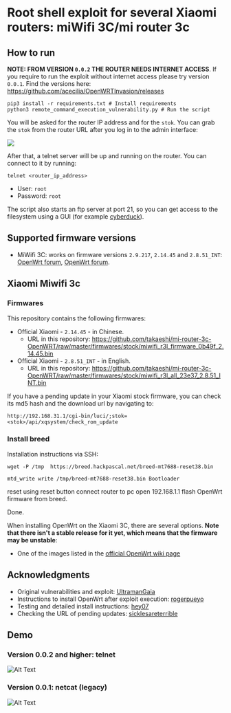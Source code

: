 # Root shell exploit for several Xiaomi routers: miWifi 3C/mi router 3c

## How to run

**NOTE: FROM VERSION `0.0.2` THE ROUTER NEEDS INTERNET ACCESS**. If you require to run the exploit without internet access please try version `0.0.1`. Find the versions here: https://github.com/acecilia/OpenWRTInvasion/releases

```shell
pip3 install -r requirements.txt # Install requirements
python3 remote_command_execution_vulnerability.py # Run the script
```

You will be asked for the router IP address and for the `stok`. You can grab the `stok` from the router URL after you log in to the admin interface:

![](readme/readme-001.png)

After that, a telnet server will be up and running on the router. You can connect to it by running:

```
telnet <router_ip_address>
```

* User: `root`
* Password: `root`

The script also starts an ftp server at port 21, so you can get access to the filesystem using a GUI (for example [cyberduck](https://cyberduck.io)).

## Supported firmware versions

* MiWifi 3C: works on firmware versions `2.9.217`, `2.14.45` and `2.8.51_INT`: [OpenWrt forum](https://forum.openwrt.org/t/support-for-xiaomi-miwifi-3c/11643/23), [OpenWrt forum](https://forum.openwrt.org/t/support-for-xiaomi-miwifi-3c/11643/17).

## Xiaomi Miwifi 3c
### Firmwares

This repository contains the following firmwares:

* Official Xiaomi - `2.14.45` - in Chinese. 
  * URL in this repository: https://github.com/takaeshi/mi-router-3c-OpenWRT/raw/master/firmwares/stock/miwifi_r3l_firmware_0b49f_2.14.45.bin
* Official Xiaomi - `2.8.51_INT` - in English. 
  * URL in this repository: https://github.com/takaeshi/mi-router-3c-OpenWRT/raw/master/firmwares/stock/miwifi_r3l_all_23e37_2.8.51_INT.bin
 
If you have a pending update in your Xiaomi stock firmware, you can check its md5 hash and the download url by navigating to:

```
http://192.168.31.1/cgi-bin/luci/;stok=<stok>/api/xqsystem/check_rom_update
```

### Install breed
 Installation instructions via SSH: 
 
 ```
 wget -P /tmp  https://breed.hackpascal.net/breed-mt7688-reset38.bin

 mtd_write write /tmp/breed-mt7688-reset38.bin Bootloader
```
reset using reset button 
connect router to pc 
open 192.168.1.1
flash OpenWrt firmware from breed.

Done.

When installing OpenWrt on the Xiaomi 3C, there are several options. **Note that there isn't a stable release for it yet, which means that the firmware may be unstable**:


* One of the images listed in the [official OpenWrt wiki page](https://openwrt.org/inbox/toh/xiaomi/xiaomi_mi_router_4a_gigabit_edition)


## Acknowledgments

* Original vulnerabilities and exploit: [UltramanGaia](https://github.com/UltramanGaia/Xiaomi_Mi_WiFi_R3G_Vulnerability_POC)
* Instructions to install OpenWrt after exploit execution: [rogerpueyo](https://forum.openwrt.org/t/xiaomi-mi-router-4a-gigabit-edition-r4ag-r4a-gigabit-fully-supported-but-requires-overwriting-spi-flash-with-programmer/36685/21)
* Testing and detailed install instructions: [hey07](https://forum.openwrt.org/t/xiaomi-mi-router-4a-gigabit-edition-r4ag-r4a-gigabit-fully-supported-but-requires-overwriting-spi-flash-with-programmer/36685/349)
* Checking the URL of pending updates: [sicklesareterrible](https://forum.openwrt.org/t/xiaomi-mi-router-4a-gigabit-edition-r4ag-r4a-gigabit-fully-supported-and-flashable-with-openwrtinvasion/36685/1114?u=acecilia)

## Demo

### Version 0.0.2 and higher: telnet

![Alt Text](readme/exploit-002.gif)

### Version 0.0.1: netcat (legacy)

![Alt Text](readme/exploit-001.gif)
